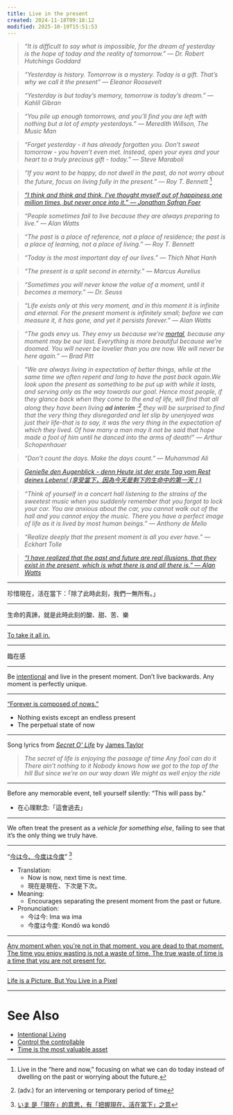 ```yaml
---
title: Live in the present
created: 2024-11-18T09:18:12
modified: 2025-10-19T15:51:53
---
```


> _“It is difficult to say what is impossible, for the dream of yesterday is the hope of today and the reality of tomorrow.” — Dr. Robert Hutchings Goddard_

> _“Yesterday is history. Tomorrow is a mystery. Today is a gift. That’s why we call it the present” — Eleanor Roosevelt_

> _“Yesterday is but today’s memory, tomorrow is today’s dream.” — Kahlil Gibran_

> _“You pile up enough tomorrows, and you’ll find you are left with nothing but a lot of empty yesterdays.” ― Meredith Willson, The Music Man_

> _“Forget yesterday - it has already forgotten you. Don’t sweat tomorrow - you haven’t even met. Instead, open your eyes and your heart to a truly precious gift - today.” — Steve Maraboli_

> _“If you want to be happy, do not dwell in the past, do not worry about the future, focus on living fully in the present.” — Roy T. Bennett_ [^1]

> _[“I think and think and think, I‘ve thought myself out of happiness one million times, but never once into it.” — Jonathan Safran Foer](https://www.goodreads.com/quotes/12278-i-think-and-think-and-think-i-ve-thought-myself-out)_

> _“People sometimes fail to live because they are always preparing to live.” — Alan Watts_

> _“The past is a place of reference, not a place of residence; the past is a place of learning, not a place of living.” — Roy T. Bennett_

> _“Today is the most important day of our lives.” — Thich Nhat Hanh_

> _“The present is a split second in eternity.” — Marcus Aurelius_

> _“Sometimes you will never know the value of a moment, until it becomes a memory.” — Dr. Seuss_

> _“Life exists only at this very moment, and in this moment it is infinite and eternal. For the present moment is infinitely small; before we can measure it, it has gone, and yet it persists forever.” — Alan Watts_

> _“The gods envy us. They envy us because we’re [mortal](death.md), because any moment may be our last. Everything is more beautiful because we’re doomed. You will never be lovelier than you are now. We will never be here again.” — Brad Pitt_

> _“We are always living in expectation of better things, while at the same time we often repent and long to have the past back again.We look upon the present as something to be put up with while it lasts, and serving only as the way towards our goal. Hence most people, if they glance back when they come to the end of life, will find that all along they have been living **ad interim** :[^2] they will be surprised to find that the very thing they disregarded and let slip by unenjoyed was just their life-that is to say, it was the very thing in the expectation of which they lived. Of how many a man may it not be said that hope made a fool of him until he danced into the arms of death!” — Arthur Schopenhauer_

> _“Don’t count the days. Make the days count.” — Muhammad Ali_

> _[Genieße den Augenblick - denn Heute ist der erste Tag vom Rest deines Lebens! (享受當下，因為今天是剩下的生命中的第一天！)](http://www.godic.net/home/dailysentence/4056ec51-2133-4b30-8cca-8f9e279b3e45)_

> _“Think of yourself in a concert hall listening to the strains of the sweetest music when you suddenly remember that you forgot to lock your car. You are anxious about the car, you cannot walk out of the hall and you cannot enjoy the music. There you have a perfect image of life as it is lived by most human beings.” — Anthony de Mello_

> _“Realize deeply that the present moment is all you ever have.” — Eckhart Tolle_

> _[“I have realized that the past and future are real illusions, that they exist in the present, which is what there is and all there is.” — Alan Watts](https://www.goodreads.com/quotes/172061-i-have-realized-that-the-past-and-future-are-real)_

---

珍惜現在，活在當下：「除了此時此刻，我們一無所有。」

---

生命的真諦，就是此時此刻的酸、甜、苦、樂

---

[To take it all in.](https://idioms.thefreedictionary.com/to+take+it+all+in)

---

臨在感

---

Be [intentional](intentional-living.md) and live in the present moment. Don’t live backwards. Any moment is perfectly unique.

---

[“Forever is composed of nows.”](https://www.poetryfoundation.org/poems/52202/forever-is-composed-of-nows-690)

* Nothing exists except an endless present
* The perpetual state of now

---

Song lyrics from [*Secret O' Life*](https://open.spotify.com/track/2dBOatuBZV3zYngZLAEbrv) by [James Taylor](https://www.youtube.com/channel/UCrbbXRLgMFYYCHPpregTcyQ)

> _The secret of life is enjoying the passage of time_
> _Any fool can do it_
> _There ain’t nothing to it_
> _Nobody knows how we got to the top of the hill_
> _But since we’re on our way down_
> _We might as well enjoy the ride_

---

Before any memorable event, tell yourself silently: “This will pass by.”

* 在心理默念:「這會過去」

---

We often treat the present as a _vehicle for something else_, failing to see that it’s the only thing we truly have.

---

“[今は今、今度は今度](https://www.imdb.com/title/tt27503384/)” [^3]

* Translation:
	* Now is now, next time is next time.
	* 現在是現在、下次是下次。
* Meaning:
	* Encourages separating the present moment from the past or future.
* Pronunciation:
	* 今は今: Ima wa ima
	* 今度は今度: Kondō wa kondō

---

[Any moment when you're not in that moment, you are dead to that moment. The time you enjoy wasting is not a waste of time. The true waste of time is a time that you are not present for.](https://www.youtube.com/watch?v=KyfUysrNaco&t=5111s)

---

[Life is a Picture, But You Live in a Pixel](https://waitbutwhy.com/2013/11/life-is-picture-but-you-live-in-pixel.html)

---

# See Also

* [Intentional Living](intentional-living.md)
* [Control the controllable](control-the-controllable.md)
* [Time is the most valuable asset](Time%20is%20the%20most%20valuable%20asset.md)

[^1]: Live in the “here and now,” focusing on what we can do today instead of dwelling on the past or worrying about the future.
[^2]: (adv.) for an intervening or temporary period of time
[^3]: [いま 是「現在」的意思，有「把握現在、活在當下」之意](https://www.facebook.com/people/e-MA-Cycling-Team/100057359174980/)

